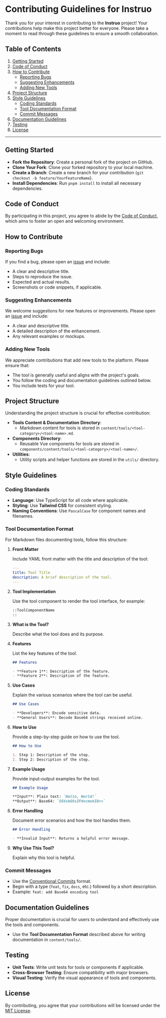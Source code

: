 # Contributing Guidelines for Instruo

Thank you for your interest in contributing to the **Instruo** project! Your contributions help make this project better for everyone. Please take a moment to read through these guidelines to ensure a smooth collaboration.

## Table of Contents

1. [Getting Started](#getting-started)
2. [Code of Conduct](#code-of-conduct)
3. [How to Contribute](#how-to-contribute)
   - [Reporting Bugs](#reporting-bugs)
   - [Suggesting Enhancements](#suggesting-enhancements)
   - [Adding New Tools](#adding-new-tools)
4. [Project Structure](#project-structure)
5. [Style Guidelines](#style-guidelines)
   - [Coding Standards](#coding-standards)
   - [Tool Documentation Format](#tool-documentation-format)
   - [Commit Messages](#commit-messages)
6. [Documentation Guidelines](#documentation-guidelines)
7. [Testing](#testing)
8. [License](#license)

---

## Getting Started

- **Fork the Repository**: Create a personal fork of the project on GitHub.
- **Clone Your Fork**: Clone your forked repository to your local machine.
- **Create a Branch**: Create a new branch for your contribution (`git checkout -b feature/YourFeatureName`).
- **Install Dependencies**: Run `pnpm install` to install all necessary dependencies.

## Code of Conduct

By participating in this project, you agree to abide by the [Code of Conduct](./CODE_OF_CONDUCT.md), which aims to foster an open and welcoming environment.

## How to Contribute

### Reporting Bugs

If you find a bug, please open an [issue](https://github.com/rahulv-official/instruo/issues) and include:

- A clear and descriptive title.
- Steps to reproduce the issue.
- Expected and actual results.
- Screenshots or code snippets, if applicable.

### Suggesting Enhancements

We welcome suggestions for new features or improvements. Please open an [issue](https://github.com/rahulv-official/instruo/issues) and include:

- A clear and descriptive title.
- A detailed description of the enhancement.
- Any relevant examples or mockups.

### Adding New Tools

We appreciate contributions that add new tools to the platform. Please ensure that:

- The tool is generally useful and aligns with the project's goals.
- You follow the coding and documentation guidelines outlined below.
- You include tests for your tool.

## Project Structure

Understanding the project structure is crucial for effective contribution:

- **Tools Content & Documentation Directory**:
  - Markdown content for tools is stored in `content/tools/<tool-category>/<tool-name>.md`.
- **Components Directory**:
  - Reusable Vue components for tools are stored in `components/content/tools/<tool-category>/<tool-name>/`.
- **Utilities**:
  - Utility scripts and helper functions are stored in the `utils/` directory.

## Style Guidelines

### Coding Standards

- **Language**: Use TypeScript for all code where applicable.
- **Styling**: Use **Tailwind CSS** for consistent styling.
- **Naming Conventions**: Use `PascalCase` for component names and filenames.

### Tool Documentation Format

For Markdown files documenting tools, follow this structure:

1. **Front Matter**

   Include YAML front matter with the title and description of the tool:

   ```yaml
   ---
   title: Tool Title
   description: A brief description of the tool.
   ---
   ```

2. **Tool Implementation**

   Use the tool component to render the tool interface, for example:

   ```markdown
   ::ToolComponentName
   ::
   ```

3. **What is the Tool?**

   Describe what the tool does and its purpose.

4. **Features**

   List the key features of the tool.

   ```markdown
   ## Features

   - **Feature 1**: Description of the feature.
   - **Feature 2**: Description of the feature.
   ```

5. **Use Cases**

   Explain the various scenarios where the tool can be useful.

   ```markdown
   ## Use Cases

   - **Developers**: Encode sensitive data.
   - **General Users**: Decode Base64 strings received online.
   ```

6. **How to Use**

   Provide a step-by-step guide on how to use the tool.

   ```markdown
   ## How to Use

   1. Step 1: Description of the step.
   2. Step 2: Description of the step.
   ```

7. **Example Usage**

   Provide input-output examples for the tool.

   ```markdown
   ## Example Usage

   **Input**: Plain text: `Hello, World!`  
   **Output**: Base64: `SGVsbG8sIFdvcmxkIQ==`
   ```

8. **Error Handling**

   Document error scenarios and how the tool handles them.

   ```markdown
   ## Error Handling

   - **Invalid Input**: Returns a helpful error message.
   ```

9. **Why Use This Tool?**

   Explain why this tool is helpful.

### Commit Messages

- Use the [Conventional Commits](https://www.conventionalcommits.org/) format.
- Begin with a type (`feat`, `fix`, `docs`, etc.) followed by a short description.
- Example: `feat: add Base64 encoding tool`

## Documentation Guidelines

Proper documentation is crucial for users to understand and effectively use the tools and components.

- Use the **Tool Documentation Format** described above for writing documentation in `content/tools/`.

## Testing

- **Unit Tests**: Write unit tests for tools or components if applicable.
- **Cross-Browser Testing**: Ensure compatibility with major browsers.
- **Visual Testing**: Verify the visual appearance of tools and components.

## License

By contributing, you agree that your contributions will be licensed under the [MIT License](https://github.com/rahulv-official/instruo/blob/main/LICENSE).
